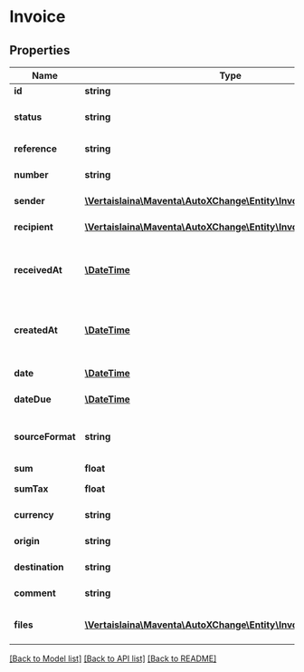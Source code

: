 # Invoice

## Properties
Name | Type | Description | Notes
------------ | ------------- | ------------- | -------------
**id** | **string** | Invoice ID | [optional] 
**status** | **string** | Current status of document | [optional] 
**reference** | **string** | Reference number | [optional] 
**number** | **string** | Invoice number | [optional] 
**sender** | [**\Vertaislaina\Maventa\AutoXChange\Entity\InvoiceSenderParty**](InvoiceSenderParty.md) | Sending party | [optional] 
**recipient** | [**\Vertaislaina\Maventa\AutoXChange\Entity\InvoiceRecipientParty**](InvoiceRecipientParty.md) | Recipient party | [optional] 
**receivedAt** | [**\DateTime**](\DateTime.md) | The timestamp when invoice was received | [optional] 
**createdAt** | [**\DateTime**](\DateTime.md) | The timestamp when invoice was created | [optional] 
**date** | [**\DateTime**](\DateTime.md) | Invoice date | [optional] 
**dateDue** | [**\DateTime**](\DateTime.md) | Invoice due date | [optional] 
**sourceFormat** | **string** | Format the invoice was created from | 
**sum** | **float** | Invoice sum | 
**sumTax** | **float** | Invoice sum with tax | 
**currency** | **string** | Invoice currency | 
**origin** | **string** | Invoice origin | [optional] 
**destination** | **string** | Invoice destination | [optional] 
**comment** | **string** | Custom comment | [optional] 
**files** | [**\Vertaislaina\Maventa\AutoXChange\Entity\InvoiceFile[]**](InvoiceFile.md) | Files attached to the invoice | [optional] 

[[Back to Model list]](../README.md#documentation-for-models) [[Back to API list]](../README.md#documentation-for-api-endpoints) [[Back to README]](../README.md)


